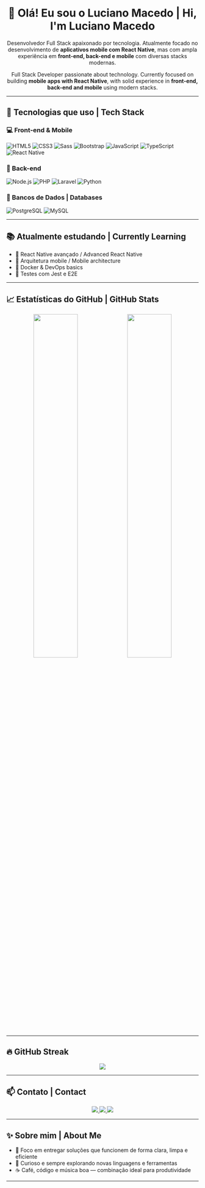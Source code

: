 <h1 align="center">👋 Olá! Eu sou o Luciano Macedo | Hi, I'm Luciano Macedo</h1>

<p align="center">
Desenvolvedor Full Stack apaixonado por tecnologia. Atualmente focado no desenvolvimento de <strong>aplicativos mobile com React Native</strong>, mas com ampla experiência em <strong>front-end, back-end e mobile</strong> com diversas stacks modernas.
</p>

<p align="center">
Full Stack Developer passionate about technology. Currently focused on building <strong>mobile apps with React Native</strong>, with solid experience in <strong>front-end, back-end and mobile</strong> using modern stacks.
</p>

---

## 🚀 Tecnologias que uso | Tech Stack

### 💻 Front-end & Mobile

![HTML5](https://img.shields.io/badge/-HTML5-333333?style=flat&logo=html5)
![CSS3](https://img.shields.io/badge/-CSS3-333333?style=flat&logo=css3)
![Sass](https://img.shields.io/badge/-Sass-333333?style=flat&logo=sass)
![Bootstrap](https://img.shields.io/badge/-Bootstrap-333333?style=flat&logo=bootstrap)
![JavaScript](https://img.shields.io/badge/-JavaScript-333333?style=flat&logo=javascript)
![TypeScript](https://img.shields.io/badge/-TypeScript-333333?style=flat&logo=typescript)
![React Native](https://img.shields.io/badge/-React%20Native-333333?style=flat&logo=react)

### 🧠 Back-end

![Node.js](https://img.shields.io/badge/-Node.js-333333?style=flat&logo=node.js)
![PHP](https://img.shields.io/badge/-PHP-333333?style=flat&logo=php)
![Laravel](https://img.shields.io/badge/-Laravel-333333?style=flat&logo=laravel)
![Python](https://img.shields.io/badge/-Python-333333?style=flat&logo=python)

### 💾 Bancos de Dados | Databases

![PostgreSQL](https://img.shields.io/badge/-PostgreSQL-333333?style=flat&logo=postgresql)
![MySQL](https://img.shields.io/badge/-MySQL-333333?style=flat&logo=mysql)

---

## 📚 Atualmente estudando | Currently Learning

- 🧠 React Native avançado / Advanced React Native
- 🧱 Arquitetura mobile / Mobile architecture
- 🐳 Docker & DevOps basics
- 🧪 Testes com Jest e E2E

---

## 📈 Estatísticas do GitHub | GitHub Stats

<p align="center">
  <img width="48%" src="https://github-readme-stats.vercel.app/api?username=lucianomacedo-info&show_icons=true&theme=radical" />
  <img width="48%" src="https://github-readme-stats.vercel.app/api/top-langs/?username=lucianomacedo-info&layout=compact&theme=radical" />
</p>

---

## 🔥 GitHub Streak

<p align="center">
  <img src="https://streak-stats.demolab.com/?user=lucianomacedo-info&theme=radical&hide_border=false"/>
</p>

---

## 📫 Contato | Contact

<p align="center">
  <a href="https://github.com/lucianomacedo-info">
    <img src="https://img.shields.io/badge/GitHub-100000?style=flat&logo=github&logoColor=white" />
  </a>
  <!-- Substitua os links abaixo pelos seus -->
  <a href="https://www.linkedin.com/in/seu-linkedin">
    <img src="https://img.shields.io/badge/LinkedIn-0A66C2?style=flat&logo=linkedin&logoColor=white" />
  </a>
  <a href="mailto:seu@email.com">
    <img src="https://img.shields.io/badge/E--mail-D14836?style=flat&logo=gmail&logoColor=white" />
  </a>
</p>

---

## ✨ Sobre mim | About Me

- 🎯 Foco em entregar soluções que funcionem de forma clara, limpa e eficiente
- 🧩 Curioso e sempre explorando novas linguagens e ferramentas
- ☕ Café, código e música boa — combinação ideal para produtividade

---

<div align="center">
  <img src="https://media.giphy.com/media/qgQUggAC3
